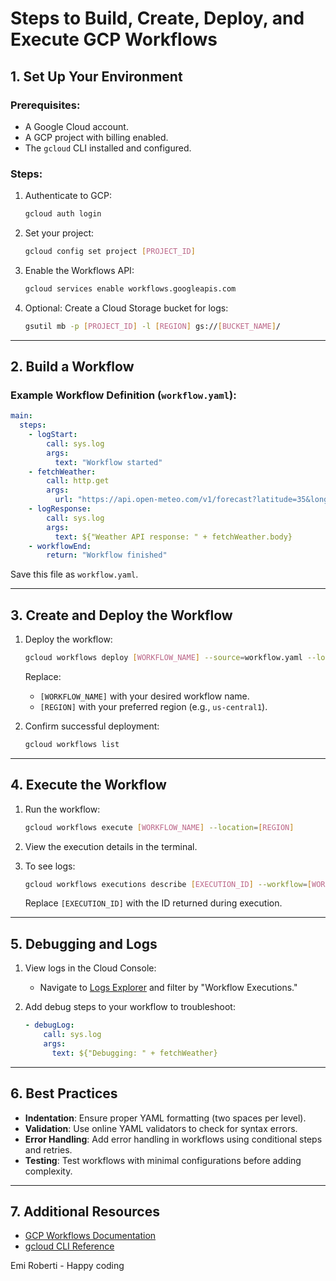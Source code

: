 # Steps to Build, Create, Deploy, and Execute GCP Workflows

## 1. **Set Up Your Environment**

### Prerequisites:

- A Google Cloud account.
- A GCP project with billing enabled.
- The `gcloud` CLI installed and configured.

### Steps:

1. Authenticate to GCP:

   ```bash
   gcloud auth login
   ```

2. Set your project:

   ```bash
   gcloud config set project [PROJECT_ID]
   ```

3. Enable the Workflows API:

   ```bash
   gcloud services enable workflows.googleapis.com
   ```

4. Optional: Create a Cloud Storage bucket for logs:

   ```bash
   gsutil mb -p [PROJECT_ID] -l [REGION] gs://[BUCKET_NAME]/
   ```

---

## 2. **Build a Workflow**

### Example Workflow Definition (`workflow.yaml`):

```yaml
main:
  steps:
    - logStart:
        call: sys.log
        args:
          text: "Workflow started"
    - fetchWeather:
        call: http.get
        args:
          url: "https://api.open-meteo.com/v1/forecast?latitude=35&longitude=139&hourly=temperature_2m"
    - logResponse:
        call: sys.log
        args:
          text: ${"Weather API response: " + fetchWeather.body}
    - workflowEnd:
        return: "Workflow finished"
```

Save this file as `workflow.yaml`.

---

## 3. **Create and Deploy the Workflow**

1. Deploy the workflow:

   ```bash
   gcloud workflows deploy [WORKFLOW_NAME] --source=workflow.yaml --location=[REGION]
   ```

   Replace:

   - `[WORKFLOW_NAME]` with your desired workflow name.
   - `[REGION]` with your preferred region (e.g., `us-central1`).

2. Confirm successful deployment:

   ```bash
   gcloud workflows list
   ```

---

## 4. **Execute the Workflow**

1. Run the workflow:

   ```bash
   gcloud workflows execute [WORKFLOW_NAME] --location=[REGION]
   ```

2. View the execution details in the terminal.

3. To see logs:

   ```bash
   gcloud workflows executions describe [EXECUTION_ID] --workflow=[WORKFLOW_NAME] --location=[REGION]
   ```

   Replace `[EXECUTION_ID]` with the ID returned during execution.

---

## 5. **Debugging and Logs**

1. View logs in the Cloud Console:

   - Navigate to [Logs Explorer](https://console.cloud.google.com/logs) and filter by "Workflow Executions."

2. Add debug steps to your workflow to troubleshoot:

   ```yaml
   - debugLog:
       call: sys.log
       args:
         text: ${"Debugging: " + fetchWeather}
   ```

---

## 6. **Best Practices**

- **Indentation**: Ensure proper YAML formatting (two spaces per level).
- **Validation**: Use online YAML validators to check for syntax errors.
- **Error Handling**: Add error handling in workflows using conditional steps and retries.
- **Testing**: Test workflows with minimal configurations before adding complexity.

---

## 7. **Additional Resources**

- [GCP Workflows Documentation](https://cloud.google.com/workflows/docs)
- [gcloud CLI Reference](https://cloud.google.com/sdk/gcloud)

Emi Roberti - Happy coding
